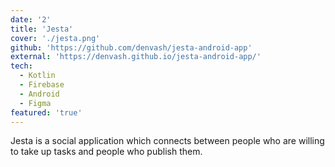 ```yaml
---
date: '2'
title: 'Jesta'
cover: './jesta.png'
github: 'https://github.com/denvash/jesta-android-app'
external: 'https://denvash.github.io/jesta-android-app/'
tech:
  - Kotlin
  - Firebase
  - Android
  - Figma
featured: 'true'
---
```


Jesta is a social application which connects between people who are willing
to take up tasks and people who publish them.
